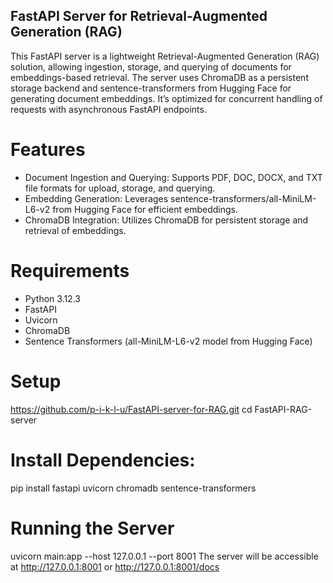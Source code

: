 ## FastAPI Server for Retrieval-Augmented Generation (RAG)
This FastAPI server is a lightweight Retrieval-Augmented Generation (RAG) solution, allowing ingestion, storage, and querying of documents for embeddings-based retrieval. The server uses ChromaDB as a persistent storage backend and sentence-transformers from Hugging Face for generating document embeddings. It’s optimized for concurrent handling of requests with asynchronous FastAPI endpoints.

# Features
* Document Ingestion and Querying: Supports PDF, DOC, DOCX, and TXT file formats for upload, storage, and querying.
* Embedding Generation: Leverages sentence-transformers/all-MiniLM-L6-v2 from Hugging Face for efficient embeddings.
* ChromaDB Integration: Utilizes ChromaDB for persistent storage and retrieval of embeddings.

# Requirements
* Python 3.12.3
* FastAPI
* Uvicorn
* ChromaDB
* Sentence Transformers (all-MiniLM-L6-v2 model from Hugging Face)

# Setup
https://github.com/p-i-k-l-u/FastAPI-server-for-RAG.git
cd FastAPI-RAG-server

# Install Dependencies:
pip install fastapi uvicorn chromadb sentence-transformers

# Running the Server
uvicorn main:app --host 127.0.0.1 --port 8001
The server will be accessible at http://127.0.0.1:8001 or http://127.0.0.1:8001/docs





